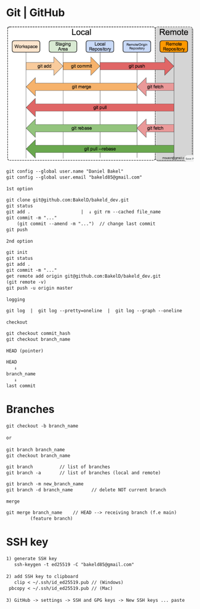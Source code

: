 # Git | GitHub

![git workflow](./git.webp)

```shell
git config --global user.name "Daniel Bakel"
git config --global user.email "bakeld85@gmail.com"
```

`1st option`

```shell
git clone git@github.com:BakelD/bakeld_dev.git
git status
git add .                   |  ↓ git rm --cached file_name
git commit -m "..."
    (git commit --amend -m "...")  // change last commit
git push
```

`2nd option`

```shell
git init
git status
git add .
git commit -m "..."
get remote add origin git@github.com:BakelD/bakeld_dev.git
(git remote -v)
git push -u origin master
```

`logging`

```shell
git log  |  git log --pretty=oneline  |  git log --graph --oneline
```

`checkout`

```shell
git checkout commit_hash
git checkout branch_name
```

`HEAD (pointer)`

```shell
HEAD
   ↓
branch_name
   ↓
last commit
```

# Branches

```shell
git checkout -b branch_name

or

git branch branch_name
git checkout branch_name
```

```shell
git branch          // list of branches
git branch -a       // list of branches (local and remote)
```

```shell
git branch -m new_branch_name
git branch -d branch_name       // delete NOT current branch
```

`merge`

```shell
git merge branch_name    // HEAD --> receiving branch (f.e main)
         (feature branch)
```

# SSH key

```shell
1) generate SSH key
   ssh-keygen -t ed25519 -C "bakeld85@gmail.com"

2) add SSH key to clipboard
   clip < ~/.ssh/id_ed25519.pub // (Windows)
 pbcopy < ~/.ssh/id_ed25519.pub // (Mac)

3) GitHub -> settings -> SSH and GPG keys -> New SSH keys ... paste
```
